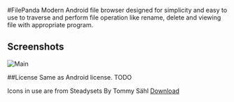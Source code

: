 #FilePanda
Modern Android file browser designed for simplicity and easy to use to traverse and perform file operation like rename, delete and viewing file with appropriate program.

## Screenshots

![Main](https://raw.github.com/seymores/filepanda/master/doc/Screenshot_2013-01-25-15-36-39.png "Main")


##License
Same as Android license. TODO

Icons in use are from Steadysets By Tommy Sähl 
[Download](http://steadysets.com)